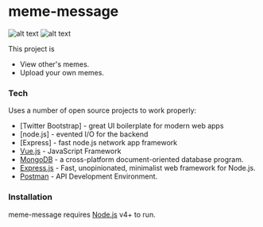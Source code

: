 # meme-message

![alt text](http://yanjin.dev.fast.sheridanc.on.ca/Jinhua/images/portfolio/meme.png)
![alt text](http://yanjin.dev.fast.sheridanc.on.ca/Jinhua/images/portfolio/form.png)

This project is
  - View other's memes.
  - Upload your own memes.

### Tech

Uses a number of open source projects to work properly:

* [Twitter Bootstrap] - great UI boilerplate for modern web apps
* [node.js] - evented I/O for the backend
* [Express] - fast node.js network app framework
* [Vue.js](https://vuejs.org/) - JavaScript Framework
* [MongoDB](https://www.mongodb.com/) -  a cross-platform document-oriented database program. 
* [Express.js](https://expressjs.com/) -  Fast, unopinionated, minimalist web framework for Node.js.
* [Postman](https://www.getpostman.com/) -  API Development Environment.

### Installation

meme-message requires [Node.js](https://nodejs.org/) v4+ to run.
